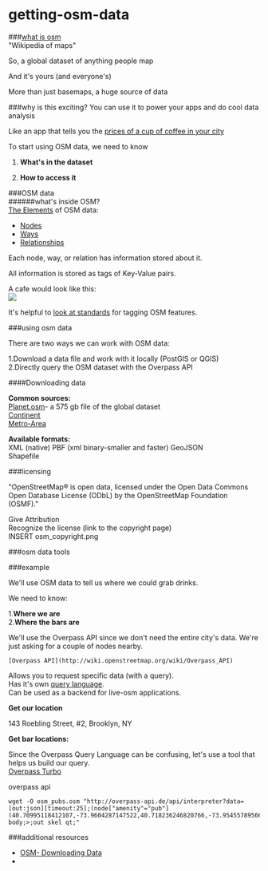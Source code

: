 # getting-osm-data

###[what is osm](http://maptime.io/osm-101/#0)  
"Wikipedia of maps"

So, a global dataset of anything people map  

And it's yours (and everyone's)  

More than just basemaps, a huge source of data  


###why is this exciting?
You can use it to power your apps and do cool data analysis  

Like an app that tells you the [prices of a cup of coffee in your city](http://www.macwright.org/coffeedex/index.html#/)  
  
  

To start using OSM data, we need to know  

1. **What's in the dataset**  

2. **How to access it**  

###OSM data  
######what's inside OSM?  
[The Elements](http://wiki.openstreetmap.org/wiki/Elements) of OSM data:  


* [Nodes](http://wiki.openstreetmap.org/wiki/Elements#Node)  
* [Ways](http://wiki.openstreetmap.org/wiki/Way)  
* [Relationships](http://wiki.openstreetmap.org/wiki/Relation)



Each node, way, or relation has information stored about it.  

All information is stored as tags of Key-Value pairs.


A cafe would look like this:  
![](https://cloud.githubusercontent.com/assets/5316367/8734838/a125cc48-2bda-11e5-863f-24abd0e89701.png)
  

It's helpful to [look at standards](http://wiki.openstreetmap.org/wiki/Tags) for tagging OSM features.  


###using osm data  

There are two ways we can work with OSM data:  
  
  1.Download a data file and work with it locally (PostGIS or QGIS)  
  2.Directly query the OSM dataset with the Overpass API  
  
####Downloading data  
  
**Common sources:**  
[Planet.osm](http://wiki.openstreetmap.org/wiki/Planet.osm)- a 575 gb file of the global dataset  
[Continent](http://download.geofabrik.de)  
[Metro-Area](https://mapzen.com/data/metro-extracts)  
  
**Available formats:**  
XML (native) 
PBF (xml binary-smaller and faster) 
GeoJSON  
Shapefile  


###licensing  

"OpenStreetMap® is open data, licensed under the Open Data Commons Open Database License (ODbL) by the OpenStreetMap Foundation (OSMF)."

Give Attribution  
Recognize the license (link to the copyright page)  
INSERT osm_copyright.png  

###osm data tools  


###example

We'll use OSM data to tell us where we could grab drinks.    

We need to know:   

1.**Where we are**  
2.**Where the bars are**  
  
  We'll use the Overpass API since we don't need the entire city's data.  We're just asking for a couple of nodes nearby.  
    
    [Overpass API](http://wiki.openstreetmap.org/wiki/Overpass_API)
<!--- "The Overpass API (or OSM3S) is a read-only API that serves up custom selected parts of the OSM map data. It acts as a database over the web: the client sends a query to the API and gets back the data set that corresponds to the query." -->
Allows you to request specific data (with a query).  
Has it's own [query language](http://wiki.openstreetmap.org/wiki/Overpass_API/Language_Guide).    
Can be used as a backend for live-osm applications.  

**Get our location**  

  143 Roebling Street, #2, Brooklyn, NY  
  

**Get bar locations:**  


Since the Overpass Query Language can be confusing, let's use a tool that helps us build our query.  
[Overpass Turbo](http://overpass-turbo.eu/)

overpass api  
<pre><code>wget -O osm_pubs.osm "http://overpass-api.de/api/interpreter?data=[out:json][timeout:25];(node["amenity"="pub"](40.70995118412107,-73.9604287147522,40.718236246820766,-73.9545578956604););out body;>;out skel qt;"
</code></pre>





###additional resources
* [OSM- Downloading Data](http://wiki.openstreetmap.org/wiki/Downloading_data)
* []()

